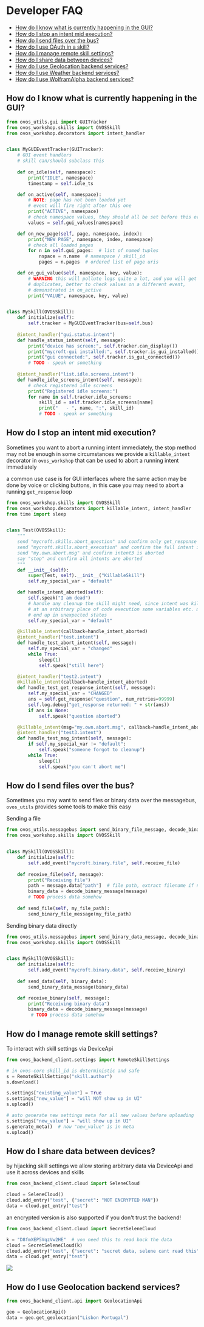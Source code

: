 # Developer FAQ

* [How do I know what is currently happening in the GUI?](#how-do-i-know-what-is-currently-happening-in-the-gui)
* [How do I stop an intent mid execution?](#how-do-i-stop-an-intent-mid-execution)
* [How do I send files over the bus?](#how-do-i-send-files-over-the-bus)
* [How do I use OAuth in a skill?](#how-do-i-use-oauth-in-a-skill)
* [How do I manage remote skill settings?](#how-do-i-manage-remote-skill-settings-)
* [How do I share data between devices?](#how-do-i-share-data-between-devices-)
* [How do I use Geolocation backend services?](#how-do-i-use-geolocation-backend-services-)
* [How do I use Weather backend services?](#how-do-i-use-weather-backend-services-)
* [How do I use WolframAlpha backend services?](#how-do-i-use-wolframalpha-backend-services-)


## How do I know what is currently happening in the GUI?

```python
from ovos_utils.gui import GUITracker
from ovos_workshop.skills import OVOSSkill
from ovos_workshop.decorators import intent_handler


class MyGUIEventTracker(GUITracker):
    # GUI event handlers
    # skill can/should subclass this
    
    def on_idle(self, namespace):
        print("IDLE", namespace)
        timestamp = self.idle_ts

    def on_active(self, namespace):
        # NOTE: page has not been loaded yet
        # event will fire right after this one
        print("ACTIVE", namespace)
        # check namespace values, they should all be set before this event
        values = self.gui_values[namespace]

    def on_new_page(self, page, namespace, index):
        print("NEW PAGE", namespace, index, namespace)
        # check all loaded pages
        for n in self.gui_pages:  # list of named tuples
            nspace = n.name  # namespace / skill_id
            pages = n.pages  # ordered list of page uris

    def on_gui_value(self, namespace, key, value):
        # WARNING this will pollute logs quite a lot, and you will get
        # duplicates, better to check values on a different event,
        # demonstrated in on_active
        print("VALUE", namespace, key, value)


class MySkill(OVOSSkill): 
    def initialize(self):
        self.tracker = MyGUIEventTracker(bus=self.bus)
    
    @intent_handler("gui.status.intent")
    def handle_status_intent(self, message):
        print("device has screen:", self.tracker.can_display())
        print("mycroft-gui installed:", self.tracker.is_gui_installed())
        print("gui connected:", self.tracker.is_gui_connected())
        # TODO - speak or something
            
    @intent_handler("list.idle.screens.intent")
    def handle_idle_screens_intent(self, message):
        # check registered idle screens
        print("Registered idle screens:")
        for name in self.tracker.idle_screens:
            skill_id = self.tracker.idle_screens[name]
            print("   - ", name, ":", skill_id)
            # TODO - speak or something
```

## How do I stop an intent mid execution?

Sometimes you want to abort a running intent immediately, the stop method may not be enough in some circumstances
we provide a `killable_intent` decorator in `ovos_workshop` that can be used to abort a running intent immediately

a common use case is for GUI interfaces where the same action may be done by voice or clicking buttons, in this case you may need to abort a running `get_response` loop

```python
from ovos_workshop.skills import OVOSSkill
from ovos_workshop.decorators import killable_intent, intent_handler
from time import sleep


class Test(OVOSSkill):
    """
    send "mycroft.skills.abort_question" and confirm only get_response is aborted
    send "mycroft.skills.abort_execution" and confirm the full intent is aborted, except intent3
    send "my.own.abort.msg" and confirm intent3 is aborted
    say "stop" and confirm all intents are aborted
    """
    def __init__(self):
        super(Test, self).__init__("KillableSkill")
        self.my_special_var = "default"

    def handle_intent_aborted(self):
        self.speak("I am dead")
        # handle any cleanup the skill might need, since intent was killed
        # at an arbitrary place of code execution some variables etc. might
        # end up in unexpected states
        self.my_special_var = "default"

    @killable_intent(callback=handle_intent_aborted)
    @intent_handler("test.intent")
    def handle_test_abort_intent(self, message):
        self.my_special_var = "changed"
        while True:
            sleep(1)
            self.speak("still here")

    @intent_handler("test2.intent")
    @killable_intent(callback=handle_intent_aborted)
    def handle_test_get_response_intent(self, message):
        self.my_special_var = "CHANGED"
        ans = self.get_response("question", num_retries=99999)
        self.log.debug("get_response returned: " + str(ans))
        if ans is None:
            self.speak("question aborted")

    @killable_intent(msg="my.own.abort.msg", callback=handle_intent_aborted)
    @intent_handler("test3.intent")
    def handle_test_msg_intent(self, message):
        if self.my_special_var != "default":
            self.speak("someone forgot to cleanup")
        while True:
            sleep(1)
            self.speak("you can't abort me")
```

## How do I send files over the bus?

Sometimes you may want to send files or binary data over the messagebus, `ovos_utils` provides some tools to make this easy

Sending a file
```python
from ovos_utils.messagebus import send_binary_file_message, decode_binary_message
from ovos_workshop.skills import OVOSSkill


class MySkill(OVOSSkill): 
    def initialize(self):
        self.add_event("mycroft.binary.file", self.receive_file)
    
    def receive_file(self, message):
        print("Receiving file")
        path = message.data["path"]  # file path, extract filename if needed
        binary_data = decode_binary_message(message)
        # TODO process data somehow
        
    def send_file(self, my_file_path):
        send_binary_file_message(my_file_path)
```

Sending binary data directly
```python
from ovos_utils.messagebus import send_binary_data_message, decode_binary_message
from ovos_workshop.skills import OVOSSkill


class MySkill(OVOSSkill):
    def initialize(self):
        self.add_event("mycroft.binary.data", self.receive_binary)
    
    def send_data(self, binary_data):
        send_binary_data_message(binary_data)

    def receive_binary(self, message):
        print("Receiving binary data")
        binary_data = decode_binary_message(message)
         # TODO process data somehow
```

## How do I manage remote skill settings?

To interact with skill settings via DeviceApi

```python
from ovos_backend_client.settings import RemoteSkillSettings

# in ovos-core skill_id is deterministic and safe
s = RemoteSkillSettings("skill.author")
s.download()

s.settings["existing_value"] = True
s.settings["new_value"] = "will NOT show up in UI"
s.upload()

# auto generate new settings meta for all new values before uploading
s.settings["new_value"] = "will show up in UI"
s.generate_meta()  # now "new_value" is in meta
s.upload()


```

## How do I share data between devices?

by hijacking skill settings we allow storing arbitrary data via DeviceApi and use it across devices and skills

```python
from ovos_backend_client.cloud import SeleneCloud

cloud = SeleneCloud()
cloud.add_entry("test", {"secret": "NOT ENCRYPTED MAN"})
data = cloud.get_entry("test")
```

an encrypted version is also supported if you don't trust the backend!

```python
from ovos_backend_client.cloud import SecretSeleneCloud

k = "D8fmXEP5VqzVw2HE"  # you need this to read back the data
cloud = SecretSeleneCloud(k)
cloud.add_entry("test", {"secret": "secret data, selene cant read this"})
data = cloud.get_entry("test")
```

![](https://matrix-client.matrix.org/_matrix/media/r0/download/matrix.org/SrqxZnxzRNSqJaydKGRQCFKo)

## How do I use Geolocation backend services?

```python
from ovos_backend_client.api import GeolocationApi

geo = GeolocationApi()
data = geo.get_geolocation("Lisbon Portugal")
```
